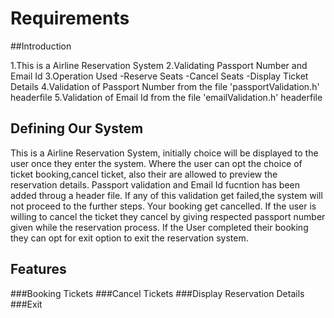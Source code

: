 # Requirements

##Introduction

1.This is a Airline Reservation System
2.Validating Passport Number and Email Id
3.Operation Used
  -Reserve Seats
  -Cancel Seats
  -Display Ticket Details
4.Validation of Passport Number from the file 'passportValidation.h' headerfile
5.Validation of Email Id from the file 'emailValidation.h' headerfile


## Defining Our System
 
 This is a Airline Reservation System, initially choice will be displayed to the user once they enter the system. Where the user can opt the choice of ticket booking,cancel ticket, also their are allowed to preview the reservation details. Passport validation and Email Id fucntion has been added throug a header file. If any of this validation get failed,the system will not proceed to the further steps. Your booking get cancelled. If the user is willing to cancel the ticket they cancel by giving respected passport number given while the reservation process. If the User completed their booking they can opt for exit option to exit the reservation system.


## Features
  
###Booking Tickets
###Cancel Tickets
###Display Reservation Details
###Exit
  
  

